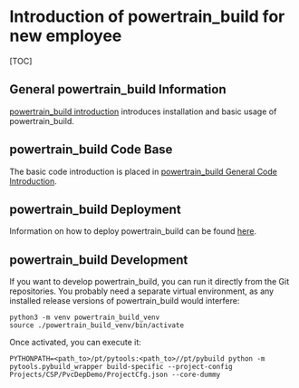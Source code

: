 # Introduction of powertrain_build for new employee

[TOC]

<!--:powertrain_build:-->

## General powertrain_build Information

[powertrain_build introduction](./powertrain_build.md) introduces installation and basic usage of powertrain_build.

## powertrain_build Code Base

The basic code introduction is placed in [powertrain_build General Code Introduction](./powertrain_build_architecture.md).

## powertrain_build Deployment

Information on how to deploy powertrain_build can be found [here](./powertrain_build_deployment.md).

## powertrain_build Development

If you want to develop powertrain_build, you can run it directly from the Git repositories. You probably need a separate virtual environment, as any installed release versions of powertrain_build would interfere:

```shell
python3 -m venv powertrain_build_venv
source ./powertrain_build_venv/bin/activate
```

Once activated, you can execute it:

```shell
PYTHONPATH=<path_to>/pt/pytools:<path_to>//pt/pybuild python -m pytools.pybuild_wrapper build-specific --project-config Projects/CSP/PvcDepDemo/ProjectCfg.json --core-dummy
```
